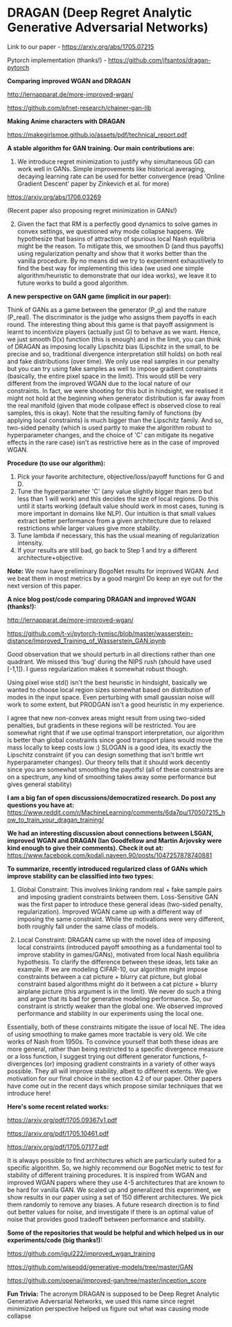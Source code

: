 # DRAGAN (Deep Regret Analytic Generative Adversarial Networks)

Link to our paper - https://arxiv.org/abs/1705.07215

Pytorch implementation (thanks!) - https://github.com/jfsantos/dragan-pytorch

**Comparing improved WGAN and DRAGAN**

http://lernapparat.de/more-improved-wgan/

https://github.com/pfnet-research/chainer-gan-lib

**Making Anime characters with DRAGAN**

https://makegirlsmoe.github.io/assets/pdf/technical_report.pdf

**A stable algorithm for GAN training. Our main contributions are:**
1. We introduce regret minimization to justify why simultaneous GD can work well in GANs. Simple improvements like historical averaging, decaying learning rate can be used for better convergence (read 'Online Gradient Descent' paper by Zinkevich et al. for more) 

https://arxiv.org/abs/1706.03269 

(Recent paper also proposing regret minimization in GANs!)

2. Given the fact that RM is a perfectly good dynamics to solve games in convex settings, we questioned why mode collapse happens. We hypothesize that basins of attraction of spurious local Nash equilibria might be the reason. To mitigate this, we smoothen D (and thus payoffs) using regularization penalty and show that it works better than the vanilla procedure. By no means did we try to experiment exhaustively to find the best way for implementing this idea (we used one simple algorithm/heuristic to demonstrate that our idea works), we leave it to future works to build a good algorithm.

**A new perspective on GAN game (implicit in our paper):**

Think of GANs as a game between the generator (P_g) and the nature (P_real). The discriminator is the judge who assigns them payoffs in each round. The interesting thing about this game is that payoff assignment is learnt to incentivize players (actually just G) to behave as we want. Hence, we just smooth D(x) function (this is enough) and in the limit, you can think of DRAGAN as imposing locally Lipschitz bias (Lipschitz in the small, to be precise and so, traditional divergence interpretation still holds) on both real and fake distributions (over time). We only use real samples in our penalty but you can try using fake samples as well to impose gradient constraints (basically, the entire pixel space in the limit). This would still be very different from the improved WGAN due to the local nature of our constraints. In fact, we were shooting for this but in hindsight, we realised it might not hold at the beginning when generator distribution is far away from the real manifold (given that mode collpase effect is observed close to real samples, this is okay). 
Note that the resulting family of functions (by applying local constraints) is much bigger than the Lipschitz family. And so, two-sided penalty (which is used partly to make the algorithm robust to hyperparameter changes, and the choice of 'C' can mitigate its negative effects in the rare case) isn't as restrictive here as in the case of improved WGAN.

**Procedure (to use our algorithm):**
1. Pick your favorite architecture, objective/loss/payoff functions for G and D.
2. Tune the hyperparameter 'C' (any value slightly bigger than zero but less than 1 will work) and this decides the size of local regions. Do this until it starts working (default value should work in most cases, tuning is more important in domains like NLP). Our intuition is that small values extract better performance from a given architecture due to relaxed restrictions while larger values give more stability.
3. Tune lambda if necessary, this has the usual meaning of regularization intensity.
4. If your results are still bad, go back to Step 1 and try a different architecture+objective.

**Note:** We now have preliminary BogoNet results for improved WGAN. And we beat them in most metrics by a good margin! Do keep an eye out for the next version of this paper.

**A nice blog post/code comparing DRAGAN and improved WGAN (thanks!):**

http://lernapparat.de/more-improved-wgan/

https://github.com/t-vi/pytorch-tvmisc/blob/master/wasserstein-distance/Improved_Training_of_Wasserstein_GAN.ipynb

Good observation that we should perturb in all directions rather than one quadrant. We missed this 'bug' during the NIPS rush (should have used [-1,1]). I guess regularization makes it somewhat robust though. 

Using pixel wise std() isn't the best heuristic in hindsight, basically we wanted to choose local region sizes somewhat based on distribution of modes in the input space. Even perturbing with small gaussian noise will work to some extent, but PRODGAN isn't a good heuristic in my experience. 

I agree that new non-convex areas might result from using two-sided penalties, but gradients in these regions will be restricted. You are somewhat right that if we use optimal transport interpretation, our algorithm is better than global constraints since good transport plans would move the mass locally to keep costs low :) SLOGAN is a good idea, its exactly the Lipschitz constraint (if you can design something that isn't brittle wrt hyperparameter changes). Our theory tells that it should work decently since you are somewhat smoothing the payoffs! (all of these constraints are on a spectrum, any kind of smoothing takes away some performance but gives general stability)

**I am a big fan of open discussions/democratized research. Do post any questions you have at:**
https://www.reddit.com/r/MachineLearning/comments/6da7pu/170507215_how_to_train_your_dragan_training/

**We had an interesting discussion about connections between LSGAN, improved WGAN and DRAGAN (Ian Goodfellow and Martin Arjovsky were kind enough to give their comments). Check it out at:**
https://www.facebook.com/kodali.naveen.90/posts/1047257878740881

**To summarize, recently introduced regularized class of GANs which improve stability can be classified into two types:**

1. Global Constraint: 
This involves linking random real + fake sample pairs and imposing gradient constraints between them. Loss-Sensitive GAN was the first paper to introduce these general ideas (two-sided penalty, regularization). Improved WGAN came up with a different way of imposing the same constraint. While the motivations were very different, both roughly fall under the same class of models.

2. Local Constraint:
DRAGAN came up with the novel idea of imposing local constraints (introduced payoff smoothing as a fundamental tool to improve stability in games/GANs), motivated from local Nash equilibria hypothesis. To clarify the difference between these ideas, lets take an example. If we are modeling CIFAR-10, our algorithm might impose constraints between a cat picture + blurry cat picture, but global constraint based algorithms might do it between a cat picture + blurry airplane picture (this argument is in the limit). We never do such a thing and argue that its bad for generative modeling performance. So, our constraint is strictly weaker than the global one. We observed improved performance and stability in our experiments using the local one. 

Essentially, both of these constraints mitigate the issue of local NE. The idea of using smoothing to make games more tractable is very old. We cite works of Nash from 1950s. To convince yourself that both these ideas are more general, rather than being restricted to a specific divergence measure or a loss function, I suggest trying out different generator functions, f-divergences (or) imposing gradient constraints in a variety of other ways possible. They all will improve stability, albeit to different extents. We give motivation for our final choice in the section 4.2 of our paper. Other papers have come out in the recent days which propose similar techniques that we introduce here! 

**Here's some recent related works:**

https://arxiv.org/pdf/1705.09367v1.pdf

https://arxiv.org/pdf/1705.10461.pdf

https://arxiv.org/pdf/1705.07177.pdf

It is always possible to find architectures which are particularly suited for a specific algorithm. So, we highly recommend our BogoNet metric to test for stability of different training procedures. It is inspired from WGAN and improved WGAN papers where they use 4-5 architectures that are known to be hard for vanilla GAN. We scaled up and generalized this experiment, we show results in our paper using a set of 150 different architectures. We pick them randomly to remove any biases. A future research direction is to find out better values for noise, and investigate if there is an optimal value of noise that provides good tradeoff between performance and stability. 

**Some of the repositories that would be helpful and which helped us in our experiments/code (big thanks!):**

https://github.com/igul222/improved_wgan_training

https://github.com/wiseodd/generative-models/tree/master/GAN

https://github.com/openai/improved-gan/tree/master/inception_score

**Fun Trivia:** The acronym DRAGAN is supposed to be Deep Regret Analytic Generative Adversarial Networks, we used this name since regret minimization perspective helped us figure out what was causing mode collapse
